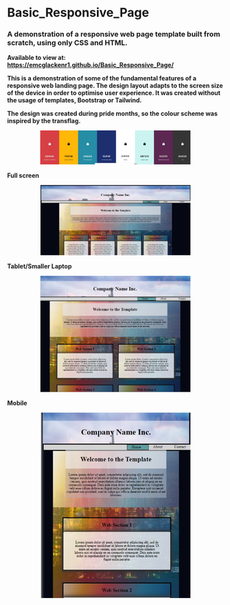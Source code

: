 <h1>Basic_Responsive_Page</h1>
<h3>
A demonstration of a responsive web page template built from scratch, using only CSS and HTML. 
 </h3>

<b>Available to view at: https://emcglackenr1.github.io/Basic_Responsive_Page/<b>

This is a demonstration of some of the fundamental features of a responsive web landing page. The design layout adapts to the screen size of the device in order to optimise user experience.
It was created without the usage of templates, Bootstrap or Tailwind. 

The design was created during pride months, so the colour scheme was inspired by the transflag. 
<p align="center">
  <img src="Resources/Colour_P.jpg" width="350" title="Colour Scheme" alt="Colour Scheme inspired by LGBTQ+ Flag">
</p>

Full screen 

<p align="center">
  <img src="Resources/Desktop.jpg" width="350" title="Full Screen Version" alt="Full Screen Version Preview">
</p>

Tablet/Smaller Laptop
<p align="center">
  <img src="Resources/Tablet.jpg" width="350" title="Tablet Version" alt="Tablet Version Preview">
</p>

Mobile
<p align="center">
  <img src="Resources/Mobile.jpg" width="350" title="Mobile Version" alt="Mobile Version Preview">
</p>
